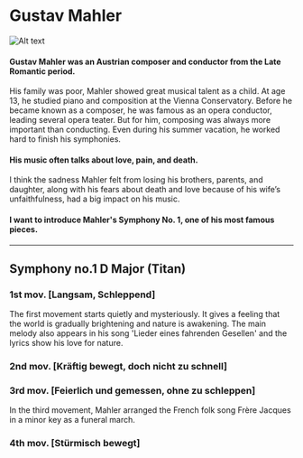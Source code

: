 # Gustav Mahler
![Alt text](https://github.com/user-attachments/assets/7d53f50e-c8c2-476d-8c11-f7301c55dca2)

#### Gustav Mahler was an Austrian composer and conductor from the Late Romantic period.
His family was poor, Mahler showed great musical talent as a child. At age 13, he studied piano and composition at the Vienna Conservatory.
Before he became known as a composer, he was famous as an opera conductor, leading several opera teater.
But for him, composing was always more important than conducting. Even during his summer vacation, he worked hard to finish his symphonies.

#### His music often talks about love, pain, and death.
I think the sadness Mahler felt from losing his brothers, parents, and daughter, along with his fears about death and love because of his wife’s unfaithfulness, had a big impact on his music.

#### I want to introduce Mahler's Symphony No. 1, one of his most famous pieces.

___

## Symphony no.1 D Major (Titan)
### 1st mov. [Langsam, Schleppend]
The first movement starts quietly and mysteriously. It gives a feeling that the world is gradually brightening and nature is awakening.
The main melody also appears in his song 'Lieder eines fahrenden Gesellen' and the lyrics show his love for nature.

### 2nd mov. [Kräftig bewegt, doch nicht zu schnell]

### 3rd mov. [Feierlich und gemessen, ohne zu schleppen]
In the third movement, Mahler arranged the French folk song Frère Jacques in a minor key as a funeral march.

### 4th mov. [Stürmisch bewegt]
